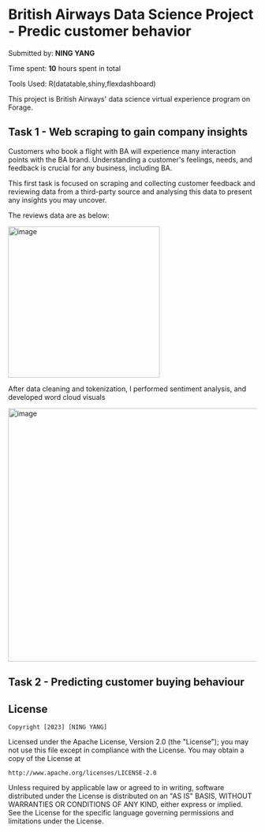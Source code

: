 # British Airways Data Science Project - Predic customer behavior

Submitted by: **NING YANG**

Time spent: **10** hours spent in total

Tools Used: R(datatable,shiny,flexdashboard)


This project is British Airways' data science virtual experience program on Forage.


## Task 1 - Web scraping to gain company insights

Customers who book a flight with BA will experience many interaction points with the BA brand. Understanding a customer's feelings, needs, and feedback is crucial for any business, including BA.

This first task is focused on scraping and collecting customer feedback and reviewing data from a third-party source and analysing this data to present any insights you may uncover.

The reviews data are as below:

<img width="307" alt="image" src="https://user-images.githubusercontent.com/103723722/210658483-83808d4e-bb43-4c1b-8cdd-f38558d9fad8.png">


After data cleaning and tokenization, I performed sentiment analysis, and developed word cloud visuals 


<img width="514" alt="image" src="https://user-images.githubusercontent.com/103723722/210657287-2c9d37e0-b476-4555-a2a6-dac986b96b52.png">


## Task 2 - Predicting customer buying behaviour



## License

    Copyright [2023] [NING YANG]

Licensed under the Apache License, Version 2.0 (the "License");
you may not use this file except in compliance with the License.
You may obtain a copy of the License at

    http://www.apache.org/licenses/LICENSE-2.0

Unless required by applicable law or agreed to in writing, software
distributed under the License is distributed on an "AS IS" BASIS,
WITHOUT WARRANTIES OR CONDITIONS OF ANY KIND, either express or implied.
See the License for the specific language governing permissions and
limitations under the License.

